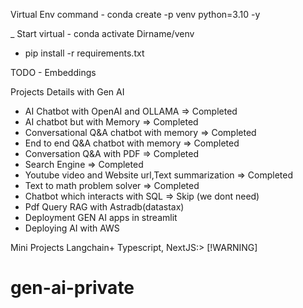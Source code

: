 Virtual Env command - conda create -p venv python=3.10 -y

_ Start virtual - conda activate Dirname/venv
- pip install -r requirements.txt

TODO - Embeddings

Projects Details with Gen AI

- AI Chatbot with OpenAI and OLLAMA => Completed
- AI chatbot but with Memory => Completed
- Conversational Q&A chatbot with memory => Completed
- End to end Q&A chatbot with memory => Completed
- Conversation Q&A with PDF => Completed
- Search Engine  => Completed
- Youtube video and Website url,Text summarization => Completed
- Text to math problem solver => Completed
- Chatbot which interacts with SQL => Skip (we dont need)
- Pdf Query RAG with Astradb(datastax)
- Deployment GEN AI apps in streamlit
- Deploying AI with AWS

Mini Projects
Langchain+ Typescript, NextJS:> [!WARNING]

# gen-ai-private
